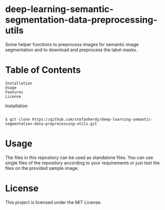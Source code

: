 # deep-learning-semantic-segmentation-data-preprocessing-utils



Some helper functions to preprocess images for semantic image segmentation and to download and preprocess the label masks.

# Table of Contents

    Installation
    Usage
    Features
    License

Installation

```shell

$ git clone https://github.com/stefanherdy/deep-learning-semantic-segmentation-data-preprocessing-utils.git
```
# Usage

The files in this repository can be used as standalone files. You can use single files of the repository according to your requirements or just test the files on the provided sample image.

# License

This project is licensed under the MIT License.
